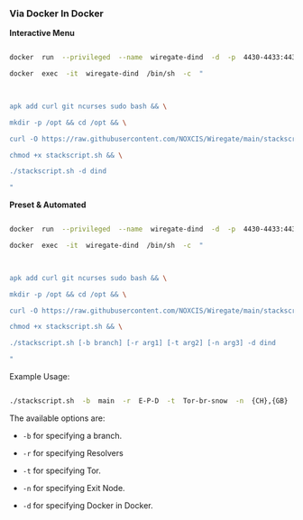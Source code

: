 ### Via Docker In Docker

  

**Interactive Menu**

```bash

docker  run  --privileged  --name  wiregate-dind  -d  -p  4430-4433:4430-4433/udp  docker:dind && \

docker  exec  -it  wiregate-dind  /bin/sh  -c  "

  

apk add curl git ncurses sudo bash && \

mkdir -p /opt && cd /opt && \

curl -O https://raw.githubusercontent.com/NOXCIS/Wiregate/main/stackscript.sh && \

chmod +x stackscript.sh && \

./stackscript.sh -d dind

"

```

**Preset & Automated**

```bash

docker  run  --privileged  --name  wiregate-dind  -d  -p  4430-4433:4430-4433/udp  docker:dind && \

docker  exec  -it  wiregate-dind  /bin/sh  -c  "

  

apk add curl git ncurses sudo bash && \

mkdir -p /opt && cd /opt && \

curl -O https://raw.githubusercontent.com/NOXCIS/Wiregate/main/stackscript.sh && \

chmod +x stackscript.sh && \

./stackscript.sh [-b branch] [-r arg1] [-t arg2] [-n arg3] -d dind

"

```

Example Usage:

```bash

./stackscript.sh  -b  main  -r  E-P-D  -t  Tor-br-snow  -n  {CH},{GB}  -d  dind

```

The available options are:

  

-  `-b` for specifying a branch.

-  `-r` for specifying Resolvers

-  `-t` for specifying Tor.

-  `-n` for specifying Exit Node.

-  `-d` for specifying Docker in Docker.

  
  
  
  